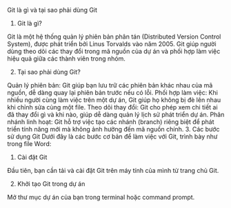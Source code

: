 Git là gì và tại sao phải dùng Git

1. Git là gì?

Git là một hệ thống quản lý phiên bản phân tán (Distributed Version Control System), được phát triển bởi Linus Torvalds vào năm 2005. Git giúp người dùng theo dõi các thay đổi trong mã nguồn của dự án và phối hợp làm việc hiệu quả giữa các thành viên trong nhóm.

2. Tại sao phải dùng Git?

Quản lý phiên bản: Git giúp bạn lưu trữ các phiên bản khác nhau của mã nguồn, dễ dàng quay lại phiên bản trước nếu có lỗi.
Phối hợp làm việc: Khi nhiều người cùng làm việc trên một dự án, Git giúp họ không bị đè lên nhau khi chỉnh sửa cùng một file.
Theo dõi thay đổi: Git cho phép xem chi tiết ai đã thay đổi gì và khi nào, giúp dễ dàng quản lý lịch sử phát triển dự án.
Phân nhánh linh hoạt: Git hỗ trợ việc tạo các nhánh (branch) riêng biệt để phát triển tính năng mới mà không ảnh hưởng đến mã nguồn chính. 3. Các bước sử dụng Git
Dưới đây là các bước cơ bản để làm việc với Git, trình bày như trong file Word:

1. Cài đặt Git

Đầu tiên, bạn cần tải và cài đặt Git trên máy tính của mình từ trang chủ Git.

2. Khởi tạo Git trong dự án

Mở thư mục dự án của bạn trong terminal hoặc command prompt.
